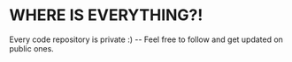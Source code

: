 # **WHERE IS EVERYTHING?!**

Every code repository is private :) -- Feel free to follow and get updated on public ones.
